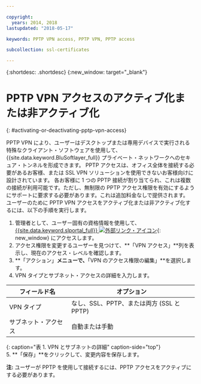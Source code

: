 ```yaml
---

copyright:
  years: 2014, 2018
lastupdated: "2018-05-17"

keywords: PPTP VPN access, PPTP VPN, PPTP access

subcollection: ssl-certificates

---
```


{:shortdesc: .shortdesc}
{:new_window: target="_blank"}

# PPTP VPN アクセスのアクティブ化または非アクティブ化
{: #activating-or-deactivating-pptp-vpn-access}

PPTP VPN により、ユーザーはデスクトップまたは専用デバイスで実行される特殊なクライアント・ソフトウェアを使用して、{{site.data.keyword.BluSoftlayer_full}} プライベート・ネットワークへのセキュア・トンネルを形成できます。 PPTP アクセスは、オフィス全体を接続する必要があるお客様、または SSL VPN ソリューションを使用できないお客様向けに設計されています。 各お客様に 1 つの PPTP 接続が割り当てられ、これは複数の接続が利用可能です。ただし、無制限の PPTP アクセス権限を有効にするようにサポートに要求する必要があります。これは追加料金なしで提供されます。 ユーザーのために PPTP VPN アクセスをアクティブ化または非アクティブ化するには、以下の手順を実行します。

1. 管理者として、ユーザー固有の資格情報を使用して、[{{site.data.keyword.slportal_full}} ![外部リンク・アイコン](../../icons/launch-glyph.svg "外部リンク・アイコン")](https://control.softlayer.com/){: new_window} にアクセスします。
2. アクセス権限を変更するユーザーを見つけて、**「VPN アクセス」**列を表示し、現在のアクセス・レベルを確認します。
3. **「アクション」**メニューで、**「VPN のアクセス権限の編集」**を選択します。
4. VPN タイプとサブネット・アクセスの詳細を入力します。

|フィールド名  |オプション   |
| -----------| ------------ |
| VPN タイプ   | なし、SSL、PPTP、または両方 (SSL と PPTP) |
|サブネット・アクセス | 自動または手動 |           
{: caption="表 1. VPN とサブネットの詳細" caption-side="top"}   
5. **「保存」**をクリックして、変更内容を保存します。

   **注:** ユーザーが PPTP を使用して接続するには、PPTP アクセスをアクティブにする必要があります。
